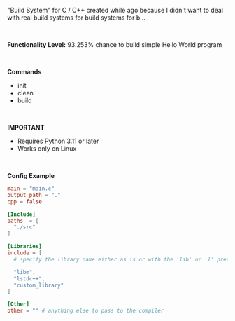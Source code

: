 "Build System" for C / C++ created while ago because I didn't want to deal with real build systems for build systems for b...

<br>

**Functionality Level:** 93.253% chance to build simple Hello World program

<br>

**Commands**
- init
- clean
- build
<br>

**IMPORTANT**
- Requires Python 3.11 or later
- Works only on Linux
<br>

**Config Example**
  ```toml
main = "main.c"
output_path = "."
cpp = false

[Include]
paths  = [
    "./src"
]

[Libraries]
include = [
    # specify the library name either as is or with the 'lib' or 'l' prefix 

    "libm",
    "lstdc++",
    "custom_library"
]

[Other]
other = "" # anything else to pass to the compiler
  ```
